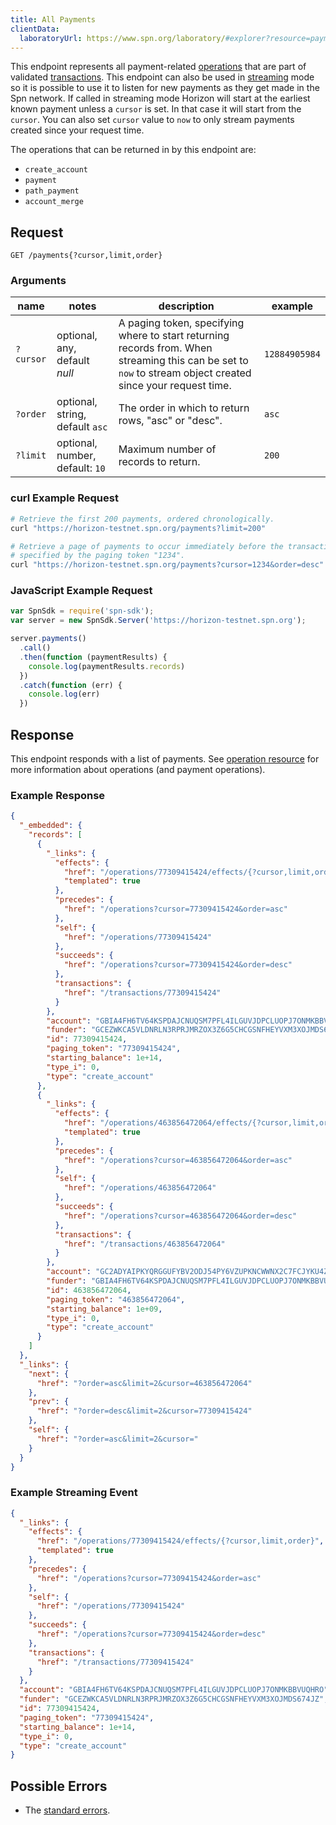 ```yaml
---
title: All Payments
clientData:
  laboratoryUrl: https://www.spn.org/laboratory/#explorer?resource=payments&endpoint=all
---
```


This endpoint represents all payment-related [operations](../resources/operation.md) that are part of validated [transactions](../resources/transaction.md). This endpoint can also be used in [streaming](../streaming.md) mode so it is possible to use it to listen for new payments as they get made in the Spn network.
If called in streaming mode Horizon will start at the earliest known payment unless a `cursor` is set. In that case it will start from the `cursor`. You can also set `cursor` value to `now` to only stream payments created since your request time.

The operations that can be returned in by this endpoint are:
- `create_account`
- `payment`
- `path_payment`
- `account_merge`

## Request

```
GET /payments{?cursor,limit,order}
```

### Arguments

| name | notes | description | example |
| ---- | ----- | ----------- | ------- |
| `?cursor` | optional, any, default _null_ | A paging token, specifying where to start returning records from. When streaming this can be set to `now` to stream object created since your request time. | `12884905984` |
| `?order`  | optional, string, default `asc` | The order in which to return rows, "asc" or "desc". | `asc` |
| `?limit`  | optional, number, default: `10` | Maximum number of records to return. | `200` |

### curl Example Request

```bash
# Retrieve the first 200 payments, ordered chronologically.
curl "https://horizon-testnet.spn.org/payments?limit=200"
```

```bash
# Retrieve a page of payments to occur immediately before the transaction
# specified by the paging token "1234".
curl "https://horizon-testnet.spn.org/payments?cursor=1234&order=desc"
```

### JavaScript Example Request

```js
var SpnSdk = require('spn-sdk');
var server = new SpnSdk.Server('https://horizon-testnet.spn.org');

server.payments()
  .call()
  .then(function (paymentResults) {
    console.log(paymentResults.records)
  })
  .catch(function (err) {
    console.log(err)
  })
```
## Response

This endpoint responds with a list of payments. See [operation resource](../resources/operation.md) for more information about operations (and payment operations).

### Example Response

```json
{
  "_embedded": {
    "records": [
      {
        "_links": {
          "effects": {
            "href": "/operations/77309415424/effects/{?cursor,limit,order}",
            "templated": true
          },
          "precedes": {
            "href": "/operations?cursor=77309415424&order=asc"
          },
          "self": {
            "href": "/operations/77309415424"
          },
          "succeeds": {
            "href": "/operations?cursor=77309415424&order=desc"
          },
          "transactions": {
            "href": "/transactions/77309415424"
          }
        },
        "account": "GBIA4FH6TV64KSPDAJCNUQSM7PFL4ILGUVJDPCLUOPJ7ONMKBBVUQHRO",
        "funder": "GCEZWKCA5VLDNRLN3RPRJMRZOX3Z6G5CHCGSNFHEYVXM3XOJMDS674JZ",
        "id": 77309415424,
        "paging_token": "77309415424",
        "starting_balance": 1e+14,
        "type_i": 0,
        "type": "create_account"
      },
      {
        "_links": {
          "effects": {
            "href": "/operations/463856472064/effects/{?cursor,limit,order}",
            "templated": true
          },
          "precedes": {
            "href": "/operations?cursor=463856472064&order=asc"
          },
          "self": {
            "href": "/operations/463856472064"
          },
          "succeeds": {
            "href": "/operations?cursor=463856472064&order=desc"
          },
          "transactions": {
            "href": "/transactions/463856472064"
          }
        },
        "account": "GC2ADYAIPKYQRGGUFYBV2ODJ54PY6VZUPKNCWWNX2C7FCJYKU4ZZNKVL",
        "funder": "GBIA4FH6TV64KSPDAJCNUQSM7PFL4ILGUVJDPCLUOPJ7ONMKBBVUQHRO",
        "id": 463856472064,
        "paging_token": "463856472064",
        "starting_balance": 1e+09,
        "type_i": 0,
        "type": "create_account"
      }
    ]
  },
  "_links": {
    "next": {
      "href": "?order=asc&limit=2&cursor=463856472064"
    },
    "prev": {
      "href": "?order=desc&limit=2&cursor=77309415424"
    },
    "self": {
      "href": "?order=asc&limit=2&cursor="
    }
  }
}
```

### Example Streaming Event

```json
{
  "_links": {
    "effects": {
      "href": "/operations/77309415424/effects/{?cursor,limit,order}",
      "templated": true
    },
    "precedes": {
      "href": "/operations?cursor=77309415424&order=asc"
    },
    "self": {
      "href": "/operations/77309415424"
    },
    "succeeds": {
      "href": "/operations?cursor=77309415424&order=desc"
    },
    "transactions": {
      "href": "/transactions/77309415424"
    }
  },
  "account": "GBIA4FH6TV64KSPDAJCNUQSM7PFL4ILGUVJDPCLUOPJ7ONMKBBVUQHRO",
  "funder": "GCEZWKCA5VLDNRLN3RPRJMRZOX3Z6G5CHCGSNFHEYVXM3XOJMDS674JZ",
  "id": 77309415424,
  "paging_token": "77309415424",
  "starting_balance": 1e+14,
  "type_i": 0,
  "type": "create_account"
}
```

## Possible Errors

- The [standard errors](../errors.md#Standard_Errors).
